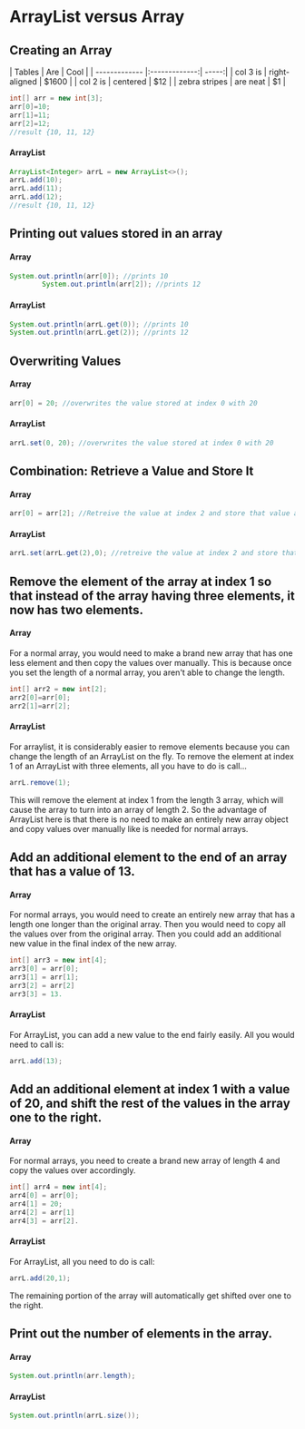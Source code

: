 <h1>ArrayList versus Array</h1>
<h2>Creating an Array</h2>
| Tables        | Are           | Cool  |
| ------------- |:-------------:| -----:|
| col 3 is      | right-aligned | $1600 |
| col 2 is      | centered      |   $12 |
| zebra stripes | are neat      |    $1 |


```java
int[] arr = new int[3];
arr[0]=10;
arr[1]=11;
arr[2]=12;
//result {10, 11, 12}
```
<h4>ArrayList</h4>

````java
ArrayList<Integer> arrL = new ArrayList<>();
arrL.add(10);
arrL.add(11);
arrL.add(12);
//result {10, 11, 12}
````

<h2>Printing out values stored in an array</h2>
<h4>Array</h4>

````java
System.out.println(arr[0]); //prints 10
        System.out.println(arr[2]); //prints 12 
````
<h4>ArrayList</h4>

````java
System.out.println(arrL.get(0)); //prints 10
System.out.println(arrL.get(2)); //prints 12
````

<h2>Overwriting Values</h2>
<h4>Array</h4>

````java
arr[0] = 20; //overwrites the value stored at index 0 with 20 
````
<h4>ArrayList</h4>

````java
arrL.set(0, 20); //overwrites the value stored at index 0 with 20
````

<h2>Combination: Retrieve a Value and Store It</h2>
<h4>Array</h4>

````java
arr[0] = arr[2]; //Retreive the value at index 2 and store that value at index 0
````
<h4>ArrayList</h4>

````java
arrL.set(arrL.get(2),0); //retreive the value at index 2 and store that value at index 0
````

<h2>Remove the element of the array at index 1 so that instead of the array having three elements, it now has two elements.</h2>
<h4>Array</h4>
For a normal array, you would need to make a brand new array that has one less element and then copy the values over manually. This is because once you set the length of a normal array, you aren't able to change the length.

````java
int[] arr2 = new int[2];
arr2[0]=arr[0];
arr2[1]=arr[2];
````

<h4>ArrayList</h4>
For arraylist, it is considerably easier to remove elements because you can change the length of an ArrayList on the fly. To remove the element at index 1 of an ArrayList with three elements, all you have to do is call...

````java
arrL.remove(1);
````

This will remove the element at index 1 from the length 3 array, which will cause the array to turn into an array of length 2. So the advantage of ArrayList here is that there is no need to make an entirely new array object and copy values over manually like is needed for normal arrays.

<h2>Add an additional element to the end of an array that has a value of 13.</h2>
<h4>Array</h4>
For normal arrays, you would need to create an entirely new array that has a length one longer than the original array. Then you would need to copy all the values over from the original array. Then you could add an additional new value in the final index of the new array.

````java
int[] arr3 = new int[4];
arr3[0] = arr[0];
arr3[1] = arr[1];
arr3[2] = arr[2]
arr3[3] = 13.
````

<h4>ArrayList</h4>
For ArrayList, you can add a new value to the end fairly easily. All you would need to call is:

````java
arrL.add(13);
````

<h2>Add an additional element at index 1 with a value of 20, and shift the rest of the values in the array one to the right.</h2>
<h4>Array</h4>
For normal arrays, you need to create a brand new array of length 4 and copy the values over accordingly.

````java
int[] arr4 = new int[4];
arr4[0] = arr[0];
arr4[1] = 20;
arr4[2] = arr[1]
arr4[3] = arr[2].
````

<h4>ArrayList</h4>
For ArrayList, all you need to do is call:

````java
arrL.add(20,1);
````

The remaining portion of the array will automatically get shifted over one to the right.

<h2>Print out the number of elements in the array.</h2>
<h4>Array</h4>

````java
System.out.println(arr.length);
````

<h4>ArrayList</h4>

````java
System.out.println(arrL.size());
````

